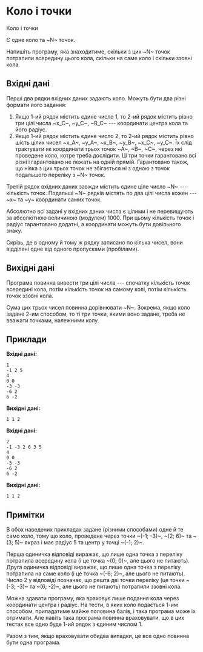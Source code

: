 # Коло і точки

Коло і точки

Є одне коло та ~N~ точок.

Напишіть програму, яка знаходитиме, скільки з цих ~N~ точок потрапили всередину цього кола, скільки на саме коло і скільки ззовні кола.

## Вхідні дані
Перші два рядки вхідних даних задають коло. Можуть бути два різні формати його задання:
1.  Якщо 1-ий рядок містить єдине число 1, то 2-ий рядок містить рівно три цілі числа ~x_C~, ~y_C~, ~R_C~ --- координати центра кола та його радіус.
2.  Якщо 1-ий рядок містить єдине число 2, то 2-ий рядок містить рівно шість цілих чисел ~x_A~, ~y_A~, ~x_B~, ~y_B~, ~x_C~, ~y_C~. Їх слід трактувати як координати трьох точок ~A~, ~B~, ~C~, через які проведене коло, котре треба дослідити. Ці три точки гарантовано всі різні і гарантовано не лежать на одній прямій. Гарантовано також, що ніяка з цих трьох точок не збігається ні з одною з точок подальшого переліку з ~N~ точок.

Третій рядок вхідних даних завжди містить єдине ціле число ~N~ --- кількість точок. Подальші ~N~ рядків містять по два цілі числа кожен --- ~x~ та ~y~ координати самих точок.

Абсолютно всі задані у вхідних даних числа є цілими і не перевищують за абсолютною величиною (модулем) 1000. При цьому кількість точок і радіус гарантовано додатні, а координати можуть бути довільного знаку.

Скрізь, де в одному й тому ж рядку записано по кілька чисел, вони відділені одне від одного пропусками (пробілами).

## Вихідні дані
Програма повинна вивести три цілі числа --- спочатку кількість точок всередині кола, потім кількість точок на самому колі, потім кількість точок ззовні кола.

Сума цих трьох чисел повинна дорівнювати ~N~. Зокрема, якщо коло задане 2-им способом, то ті три точки, якими воно задане, треба не вважати точками, належними колу.

## Приклади
**Вхідні дані:**
```
1
-1 2 5
4
0 0
-3 -3
-6 2
6 -2
```

**Вихідні дані:**
```
1 1 2
```

**Вхідні дані:**
```
2
-1 -3 2 6 3 5
4
0 0
-3 -3
-6 2
6 -2
```

**Вихідні дані:**
```
1 1 2
```

## Примітки
В обох наведених прикладах задане (різними способами) одне й те само коло, тому що коло, проведене через точки ~(-1; -3)~, ~(2; 6)~ та ~(3; 5)~ якраз і має радіус 5 та центр у точці ~(-1; 2)~.

Перша одиничка відповіді виражає, що лише одна точка з переліку потрапила всередину кола (і це точка ~(0; 0)~, але цього не питають). Друга одиничка відповіді виражає, що лише одна точка з переліку потрапила на саме коло (і це точка ~(-6; 2)~, але цього не питають). Число 2 у відповіді позначає, що решта дві точки переліку (це точки ~(-3; -3)~ та ~(6; -2)~, але цього не питають) потрапили ззовні кола.

Можна здавати програму, яка враховує лише подання кола через координати центра і радіус. На тести, в яких коло подається 1-им способом, припадатиме майже половина балів, і така програма може їх отримати. Але навіть така програма повинна враховувати, що в цих тестах все одно буде 1-ий рядок з єдиним числом 1.

Разом з тим, якщо враховувати обидва випадки, це все одно повинна бути одна програма.﻿
